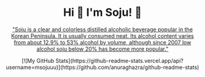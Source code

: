 <h1 align='center'>
  Hi 👋 I'm Soju! 🍻
</h1>

<p align='center'>
  <a href='https://en.wikipedia.org/wiki/Soju'>"Soju is a clear and colorless distilled alcoholic beverage popular in the Korean Peninsula. It is usually consumed neat. Its alcohol content varies from about 12.9% to 53% alcohol by volume, although since 2007 low alcohol soju below 20% has become more popular."</a>
</p>

<p align='center'>
    [![My GitHub Stats](https://github-readme-stats.vercel.app/api?username=msojuuu)](https://github.com/anuraghazra/github-readme-stats)
</p>